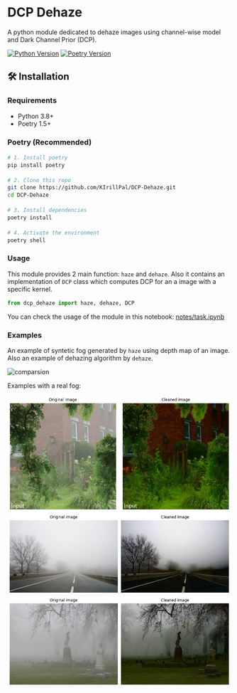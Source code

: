 # DCP Dehaze

A python module dedicated to dehaze images using channel-wise model and Dark Channel Prior (DCP).

[![Python Version](https://img.shields.io/badge/python-3.8+-blue.svg)](https://www.python.org/)
[![Poetry Version](https://img.shields.io/badge/poetry-1.5+-orange.svg)](https://python-poetry.org/)

## 🛠 Installation

### Requirements
- Python 3.8+
- Poetry 1.5+

### Poetry (Recommended)
```bash
# 1. Install poetry
pip install poetry

# 2. Clone this repo
git clone https://github.com/KIrillPal/DCP-Dehaze.git
cd DCP-Dehaze

# 3. Install dependencies
poetry install

# 4. Activate the environment
poetry shell
```

### Usage
This module provides 2 main function: `haze` and `dehaze`.
Also it contains an implementation of `DCP` class which computes DCP for an a image with a specific kernel.

```Python
from dcp_dehaze import haze, dehaze, DCP
```

You can check the usage of the module in this notebook: [notes/task.ipynb](notes/task.ipynb)

### Examples

An example of syntetic fog generated by `haze` using depth map of an image.
Also an example of dehazing algorithm by `dehaze`.

![comparsion](res/comparsion.gif)

Examples with a real fog:

![example1](res/example1.png)
![example2](res/example2.png)
![example3](res/example3.png)
